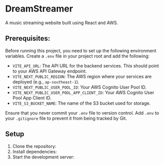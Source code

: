 # DreamStreamer

A music streaming website built using React and AWS.

## Prerequisites:

Before running this project, you need to set up the following environment variables. Create a `.env` file in your project root and add the following:

- `VITE_API_URL`: The API URL for the backend services. This should point to your AWS API Gateway endpoint.
- `VITE_NEXT_PUBLIC_REGION`: The AWS region where your services are deployed (e.g., `ap-southeast-1`).
- `VITE_NEXT_PUBLIC_USER_POOL_ID`: Your AWS Cognito User Pool ID.
- `VITE_NEXT_PUBLIC_USER_POOL_APP_CLIENT_ID`: Your AWS Cognito User Pool App Client ID.
- `VITE_S3_BUCKET_NAME`: The name of the S3 bucket used for storage.

Ensure that you never commit your `.env` file to version control. Add `.env` to your `.gitignore` file to prevent it from being tracked by Git.

## Setup

1. Clone the repository:
2. Install dependencies:
3. Start the development server:
